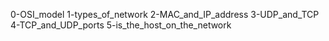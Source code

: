 0-OSI_model
1-types_of_network
2-MAC_and_IP_address
3-UDP_and_TCP
4-TCP_and_UDP_ports
5-is_the_host_on_the_network
